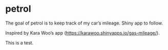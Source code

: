 
<!-- README.md is generated from README.Rmd. Please edit that file -->

# petrol

<!-- badges: start -->

<!-- badges: end -->

The goal of petrol is to keep track of my car’s mileage. Shiny app to
follow.

Inspired by Kara Woo’s app
(<https://karawoo.shinyapps.io/gas-mileage/>).

This is a test.
